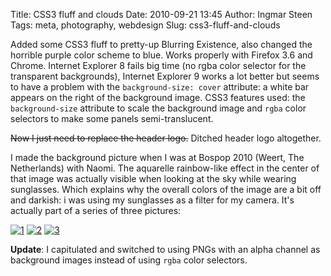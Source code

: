 Title: CSS3 fluff and clouds
Date: 2010-09-21 13:45
Author: Ingmar Steen
Tags: meta, photography, webdesign
Slug: css3-fluff-and-clouds

Added some CSS3 fluff to pretty-up Blurring Existence, also changed the
horrible purple color scheme to blue. Works properly with Firefox 3.6
and Chrome. Internet Explorer 8 fails big time (no rgba color selector
for the transparent backgrounds), Internet Explorer 9 works a lot better
but seems to have a problem with the `background-size: cover` attribute:
a white bar appears on the right of the background image. CSS3 features
used: the `background-size` attribute to scale the background image and
`rgba` color selectors to make some panels semi-translucent.

<s>Now I just need to replace the header logo.</s> Ditched header logo
altogether.

I made the background picture when I was at Bospop 2010 (Weert, The
Netherlands) with Naomi. The aquarelle rainbow-like effect in the center
of that image was actually visible when looking at the sky while wearing
sunglasses. Which explains why the overall colors of the image are a bit
off and darkish: i was using my sunglasses as a filter for my camera.
It's actually part of a series of three pictures:

[![1]({thumbnail}clouds/dsc00230.jpg)]({image}clouds/dsc00230.jpg)
[![2]({thumbnail}clouds/dsc00231.jpg)]({image}clouds/dsc00231.jpg)
[![3]({thumbnail}clouds/dsc00232.jpg)]({image}clouds/dsc00232.jpg)

**Update**: I capitulated and switched to using PNGs with an alpha
channel as background images instead of using `rgba` color selectors.
